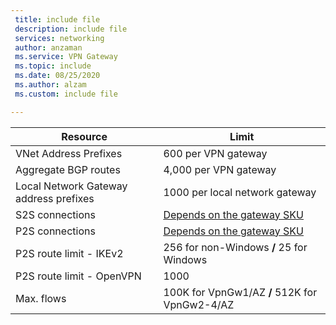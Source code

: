 ```yaml
---
 title: include file
 description: include file
 services: networking
 author: anzaman
 ms.service: VPN Gateway
 ms.topic: include
 ms.date: 08/25/2020
 ms.author: alzam
 ms.custom: include file

---
```


| Resource                                | Limit        |
|-----------------------------------------|------------------------------|
| VNet Address Prefixes                   | 600 per VPN gateway          |
| Aggregate BGP routes                    | 4,000 per VPN gateway        |
| Local Network Gateway address prefixes  | 1000 per local network gateway               |
| S2S connections                         | [Depends on the gateway SKU](https://docs.microsoft.com/azure/vpn-gateway/vpn-gateway-about-vpngateways#gwsku)|
| P2S connections                         | [Depends on the gateway SKU](https://docs.microsoft.com/azure/vpn-gateway/vpn-gateway-about-vpngateways#gwsku) |
| P2S route limit - IKEv2                 | 256 for non-Windows **/** 25 for Windows           |
| P2S route limit - OpenVPN               | 1000                         |
| Max. flows                              | 100K for VpnGw1/AZ  **/**  512K for VpnGw2-4/AZ|